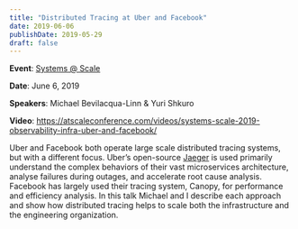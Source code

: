```yaml
---
title: "Distributed Tracing at Uber and Facebook"
date: 2019-06-06
publishDate: 2019-05-29
draft: false
---
```


**Event**: [Systems @ Scale](https://systemsatscale2019.splashthat.com/)

**Date**: June 6, 2019

**Speakers**: Michael Bevilacqua-Linn & Yuri Shkuro

**Video**: https://atscaleconference.com/videos/systems-scale-2019-observability-infra-uber-and-facebook/

Uber and Facebook both operate large scale distributed tracing systems, but with a different focus. Uber’s open-source [Jaeger](https://jaegertracing.io) is used primarily understand the complex behaviors of their vast microservices architecture, analyse failures during outages, and accelerate root cause analysis. Facebook has largely used their tracing system, Canopy, for performance and efficiency analysis. In this talk Michael and I describe each approach and show how distributed tracing helps to scale both the infrastructure and the engineering organization.
